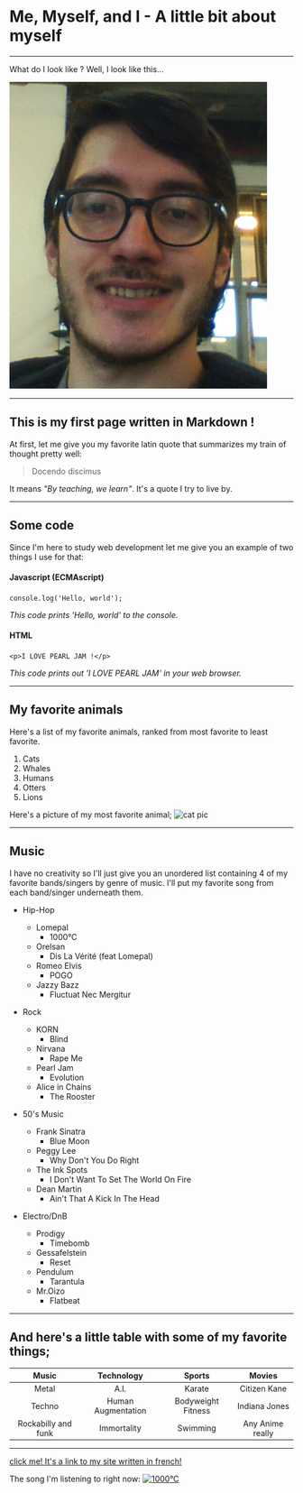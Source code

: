 # Me, Myself, and I - A little bit about myself
---
What do I look like ? Well, I look like this...

![Me](b.png)

___
## This is my first page written in Markdown !

At first, let me give you my favorite latin quote that summarizes my train of thought pretty well:
>Docendo discimus

It means *"By teaching, we learn"*. It's a quote I try to live by.
***
## Some code
Since I'm here to study web development let me give you an example of two things I use for that:

#### Javascript (ECMAscript)
```console.log('Hello, world');```

*This code prints 'Hello, world' to the console.*

#### HTML
```<p>I LOVE PEARL JAM !</p>```

*This code prints out 'I LOVE PEARL JAM' in your web browser.*

---
## My favorite animals
Here's a list of my favorite animals, ranked from most favorite to least favorite.

1. Cats
1. Whales
1. Humans
1. Otters
1. Lions

Here's a picture of my most favorite animal;
![cat pic](a.jpg)

---
## Music

I have no creativity so I'll just give you an unordered list containing 4 of my favorite bands/singers by genre of music. I'll put my favorite song from each band/singer underneath them.

- Hip-Hop
  - Lomepal
    - 1000°C
  - Orelsan
    - Dis La Vérité (feat Lomepal)
  - Romeo Elvis
    - POGO
  - Jazzy Bazz
    - Fluctuat Nec Mergitur


- Rock
  - KORN
    - Blind
  - Nirvana
    - Rape Me
  - Pearl Jam
    - Evolution
  - Alice in Chains
    - The Rooster


- 50's Music
  - Frank Sinatra
    - Blue Moon
  - Peggy Lee
    - Why Don't You Do Right
  - The Ink Spots
    - I Don't Want To Set The World On Fire
  - Dean Martin
    - Ain't That A Kick In The Head


- Electro/DnB
  - Prodigy
    - Timebomb
  - Gessafelstein
    - Reset
  - Pendulum
    - Tarantula
  - Mr.Oizo
    - Flatbeat
---
## **And here's a little table with some of my favorite things;**

|Music|Technology|Sports|Movies|
|:---:|:---:|:---:|:---:|
|Metal|A.I.|Karate|Citizen Kane|
|Techno|Human Augmentation|Bodyweight Fitness|Indiana Jones|
|Rockabilly and funk|Immortality|Swimming|Any Anime really||
---
[click me! It's a link to my site written in french!](http://welovebecode.000webhostapp.com/)

The song I'm listening to right now:
[![1000°C](http://img.youtube.com/vi/iXp9xuNi0mU/0.jpg)](http://www.youtube.com/watch?v=iXp9xuNi0mU)
